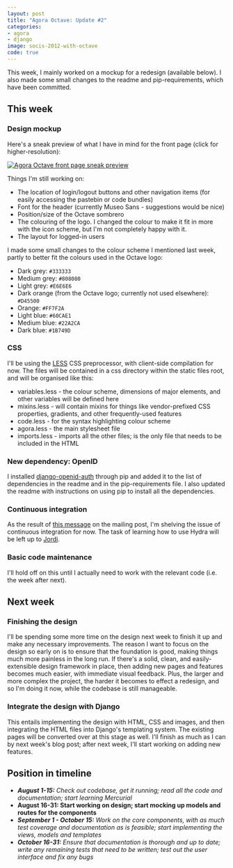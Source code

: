 ```yaml
---
layout: post
title: "Agora Octave: Update #2"
categories:
- agora
- django
image: socis-2012-with-octave
code: true
---
```


This week, I mainly worked on a mockup for a redesign (available below). I also made some small changes to the readme and pip-requirements, which have been committed.

## This week

### Design mockup

Here's a sneak preview of what I have in mind for the front page (click for higher-resolution):

[![Agora Octave front page sneak preview](http://cs.mcgill.ca/~wliu65/agora_mini.png)](http://cs.mcgill.ca/~wliu65/agora.png)

Things I'm still working on:

* The location of login/logout buttons and other navigation items (for easily accessing the pastebin or code bundles)
* Font for the header (currently Museo Sans - suggestions would be nice)
* Position/size of the Octave sombrero
* The colouring of the logo. I changed the colour to make it fit in more with the icon scheme, but I'm not completely happy with it.
* The layout for logged-in users

I made some small changes to the colour scheme I mentioned last week, partly to better fit the colours used in the Octave logo:

* Dark grey: `#333333`
* Medium grey: `#808080`
* Light grey: `#E6E6E6`
* Dark orange (from the Octave logo; currently not used elsewhere): `#D45500`
* Orange: `#FF7F2A`
* Light blue: `#60CAE1`
* Medium blue: `#22A2CA`
* Dark blue: `#1B749D`

### CSS

I'll be using the [LESS](http://lesscss.org/) CSS preprocessor, with client-side compilation for now. The files will be contained in a css directory within the static files root, and will be organised like this:

* variables.less - the colour scheme, dimensions of major elements, and other variables will be defined here
* mixins.less - will contain mixins for things like vendor-prefixed CSS properties, gradients, and other frequently-used features
* code.less - for the syntax highlighting colour scheme
* agora.less - the main stylesheet file
* imports.less - imports all the other files; is the only file that needs to be included in the HTML

### New dependency: OpenID

I installed [django-openid-auth](http://pypi.python.org/pypi/django-openid-auth/) through pip and added it to the list of dependencies in the readme and in the pip-requirements file. I also updated the readme with instructions on using pip to install all the dependencies.

### Continuous integration

As the result of [this message](http://octave.1599824.n4.nabble.com/Agora-Octave-CSS-preprocessors-and-continuous-integration-tp4642529p4642652.html) on the mailing post, I'm shelving the issue of continuous integration for now. The task of learning how to use Hydra will be left up to [Jordi](http://octave.1599824.n4.nabble.com/template/NamlServlet.jtp?macro=user_nodes&user=224167).

### Basic code maintenance

I'll hold off on this until I actually need to work with the relevant code (i.e. the week after next).

## Next week

### Finishing the design

I'll be spending some more time on the design next week to finish it up and make any necessary improvements. The reason I want to focus on the design so early on is to ensure that the foundation is good, making things much more painless in the long run. If there's a solid, clean, and easily-extensible design framework in place, then adding new pages and features becomes much easier, with immediate visual feedback. Plus, the larger and more complex the project, the harder it becomes to effect a redesign, and so I'm doing it now, while the codebase is still manageable.

### Integrate the design with Django

This entails implementing the design with HTML, CSS and images, and then integrating the HTML files into Django's templating system. The existing pages will be converted over at this stage as well. I'll finish as much as I can by next week's blog post; after next week, I'll start working on adding new features.

## Position in timeline

* _**August 1-15:** Check out codebase, get it running; read all the code and documentation; start learning Mercurial_
* **August 16-31: Start working on design; start mocking up models and routes for the components**
* _**September 1 - October 15:** Work on the core components, with as much test coverage and documentation as is feasible; start implementing the views, models and templates_
* _**October 16-31:** Ensure that documentation is thorough and up to date; write any remaining tests that need to be written; test out the user interface and fix any bugs_
